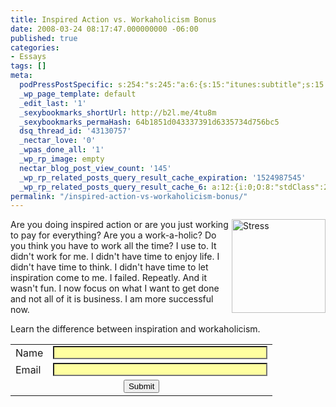 ```yaml
---
title: Inspired Action vs. Workaholicism Bonus
date: 2008-03-24 08:17:47.000000000 -06:00
published: true
categories:
- Essays
tags: []
meta:
  podPressPostSpecific: s:254:"s:245:"a:6:{s:15:"itunes:subtitle";s:15:"##PostExcerpt##";s:14:"itunes:summary";s:15:"##PostExcerpt##";s:15:"itunes:keywords";s:17:"##WordPressCats##";s:13:"itunes:author";s:10:"##Global##";s:15:"itunes:explicit";s:2:"No";s:12:"itunes:block";s:2:"No";}";";
  _wp_page_template: default
  _edit_last: '1'
  _sexybookmarks_shortUrl: http://b2l.me/4tu8m
  _sexybookmarks_permaHash: 64b1851d043337391d6335734d756bc5
  dsq_thread_id: '43130757'
  _nectar_love: '0'
  _wpas_done_all: '1'
  _wp_rp_image: empty
  nectar_blog_post_view_count: '145'
  _wp_rp_related_posts_query_result_cache_expiration: '1524987545'
  _wp_rp_related_posts_query_result_cache_6: a:12:{i:0;O:8:"stdClass":2:{s:7:"post_id";s:3:"626";s:5:"score";s:18:"54.282149011239525";}i:1;O:8:"stdClass":2:{s:7:"post_id";s:3:"264";s:5:"score";s:18:"30.893052549050267";}i:2;O:8:"stdClass":2:{s:7:"post_id";s:3:"724";s:5:"score";s:17:"18.12625043896869";}i:3;O:8:"stdClass":2:{s:7:"post_id";s:3:"396";s:5:"score";s:18:"18.066544512719606";}i:4;O:8:"stdClass":2:{s:7:"post_id";s:4:"1801";s:5:"score";s:18:"18.042786865637535";}i:5;O:8:"stdClass":2:{s:7:"post_id";s:3:"783";s:5:"score";s:18:"18.042786865637535";}i:6;O:8:"stdClass":2:{s:7:"post_id";s:4:"2365";s:5:"score";s:18:"17.919714969030025";}i:7;O:8:"stdClass":2:{s:7:"post_id";s:3:"206";s:5:"score";s:17:"16.67465574240508";}i:8;O:8:"stdClass":2:{s:7:"post_id";s:3:"197";s:5:"score";s:18:"16.547063188887286";}i:9;O:8:"stdClass":2:{s:7:"post_id";s:4:"2017";s:5:"score";s:18:"16.239053438367243";}i:10;O:8:"stdClass":2:{s:7:"post_id";s:2:"20";s:5:"score";s:18:"15.865020399267385";}i:11;O:8:"stdClass":2:{s:7:"post_id";s:4:"3229";s:5:"score";s:18:"15.687937869515627";}}
permalink: "/inspired-action-vs-workaholicism-bonus/"
---
```

<img src="{{ site.baseurl }}/posts/2008/03/j0422325.jpg" alt="Stress" width="150" align="right" />Are you doing inspired action or are you just working to pay for everything?  Are you a work-a-holic? Do you think you have to work all the time? I use to. It didn't work for me. I didn't have time to enjoy life. I didn't have time to think. I didn't have time to let inspiration come to me. I failed. Repeatly. And it wasn't fun. I now focus on what I want to get done and not all of it is business. I am more successful now.

Learn the difference between inspiration and workaholicism.</p>
<form action="https://www.mcssl.com/app/contactsave.asp" method="post"><input type="hidden" name="phpMyAdmin" value="QNjMR3Pz-4LXmWY8GykUfQMUUdd" /> <input id="merchantid" name="merchantid" type="hidden" value="101104" /> <input id="ARThankyouURL" name="ARThankyouURL" type="hidden" value="blog.christophersherrod.com/contact/thankyou" /> <input id="copyarresponse" name="copyarresponse" type="hidden" value="1" /> <input id="custom" name="custom" type="hidden" value="0" /> <input id="defaultar" name="defaultar" type="hidden" value="322242" /> <input id="allowmulti" name="allowmulti" type="hidden" value="0" /> <input id="visiblefields" name="visiblefields" type="hidden" value="Name,Email1" /> <input id="requiredfields" name="requiredfields" type="hidden" value="Name,Email1" /></p>
<table border="0">
<tbody>
<tr>
<td>Name</td>
<td><input style="background-repeat: no-repeat ! important; background-image: url(chrome://sxipper/skin/images/field_icon_L_multi.png) ! important; background-position: left center ! important; padding-left: 0px ! important; background-color: #ffffa0;" name="Name" size="40" type="text" /></td>
</tr>
<tr>
<td>Email</td>
<td><input style="background-repeat: no-repeat ! important; background-image: url(chrome://sxipper/skin/images/field_icon_L_multi.png) ! important; background-position: left center ! important; padding-left: 0px ! important; background-color: #ffffa0;" name="Email1" size="40" type="text" /></td>
</tr>
<tr align="center">
<td colspan="2"><input name="cmdSubmit" type="submit" value="Submit" /></td>
</tr>
</tbody>
</table>
</form>
